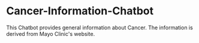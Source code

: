 # Cancer-Information-Chatbot
This Chatbot provides general information about Cancer. The information is derived from Mayo Clinic's website. 
